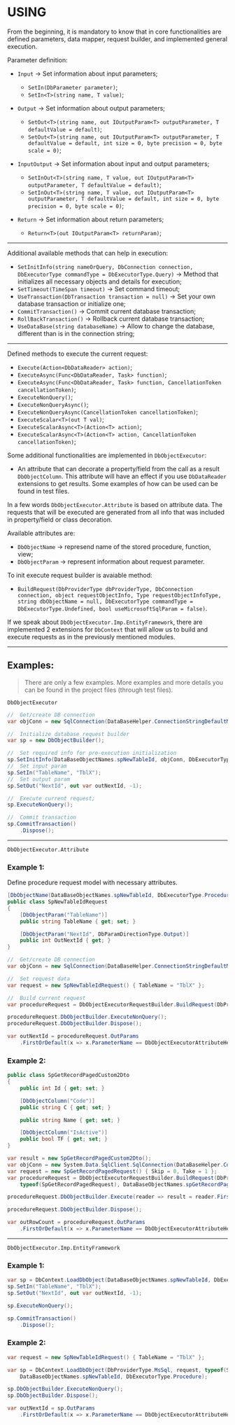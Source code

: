 # USING

From the beginning, it is mandatory to know that in core functionalities are defined parameters, data mapper, request builder, and implemented general execution.

Parameter definition:

* `Input` -> Set information about input parameters;
    
    * `SetIn(DbParameter parameter)`;
    * `SetIn<T>(string name, T value)`;
    
* `Output` -> Set information about output parameters;

    * `SetOut<T>(string name, out IOutputParam<T> outputParameter, T defaultValue = default)`;
    * `SetOut<T>(string name, out IOutputParam<T> outputParameter, T defaultValue = default, int size = 0, byte precision = 0, byte scale = 0)`;
    
* `InputOutput` -> Set information about input and output parameters;

    * `SetInOut<T>(string name, T value, out IOutputParam<T> outputParameter, T defaultValue = default)`;
    * `SetInOut<T>(string name, T value, out IOutputParam<T> outputParameter, T defaultValue = default, int size = 0, byte precision = 0, byte scale = 0)`;
    
* `Return` -> Set information about return parameters;
    
    * `Return<T>(out IOutputParam<T> returnParam)`;

---
Additional available methods that can help in execution:
* `SetInitInfo(string nameOrQuery, DbConnection connection, DbExecutorType commandType = DbExecutorType.Query)` -> Method that initializes all necessary objects and details for execution;
* `SetTimeout(TimeSpan timeout)` -> Set command timeout;
* `UseTransaction(DbTransaction transaction = null)` -> Set your own database transaction or initialize one;
* `CommitTransaction()` -> Commit current database transaction;
* `RollBackTransaction()` -> Rollback current database transaction;
* `UseDataBase(string databaseName)` -> Allow to change the database, different than is in the connection string;

---
Defined methods to execute the current request:
* `Execute(Action<DbDataReader> action)`;
* `ExecuteAsync(Func<DbDataReader, Task> function)`;
* `ExecuteAsync(Func<DbDataReader, Task> function, CancellationToken cancellationToken)`;
* `ExecuteNonQuery()`;
* `ExecuteNonQueryAsync()`;
* `ExecuteNonQueryAsync(CancellationToken cancellationToken)`;
* `ExecuteScalar<T>(out T val)`;
* `ExecuteScalarAsync<T>(Action<T> action)`;
* `ExecuteScalarAsync<T>(Action<T> action, CancellationToken cancellationToken)`;

Some additional functionalities are implemented in `DbObjectExecutor`: 
* An attribute that can decorate a property/field from the call as a result `DbObjectColumn`. This attribute will have an effect if you use `DbDataReader` extensions to get results. Some examples of how can be used can be found in test files.

In a few words `DbObjectExecutor.Attribute` is based on attribute data. The requests that will be executed are generated from all info that was included in property/field or class decoration.

Available attributes are: 
* `DbObjectName` -> represend name of the stored procedure, function, view;
* `DbObjectParam` -> represent information about request parameter.

To init execute request builder is avaiable method:
* `BuildRequest(DbProviderType dbProviderType, DbConnection connection, object requestObjectInfo, Type requestObjectInfoType, string dbObjectName = null, DbExecutorType commandType = DbExecutorType.Undefined, bool useMicrosoftSqlParam = false)`.

If we speak about `DbObjectExecutor.Imp.EntityFramework`, there are implemented 2 extensions for `DbContext` that will allow us to build and execute requests as in the previously mentioned modules.

---
Examples:
---

> There are only a few examples. More examples and more details you can be found in the project files (through test files).


`DbObjectExecutor`

```csharp
//  Get/create DB connection
var objConn = new SqlConnection(DataBaseHelper.ConnectionStringDefaultMsSql);

//  Initialize database request builder
var sp = new DbObjectBuilder();

//  Set required info for pre-execution initialization
sp.SetInitInfo(DataBaseObjectNames.spNewTableId, objConn, DbExecutorType.Procedure).UseTransaction();
//  Set input param
sp.SetIn("TableName", "TblX");
//  Set output param
sp.SetOut("NextId", out var outNextId, -1);

//  Execute current request;
sp.ExecuteNonQuery();

//  Commit transaction
sp.CommitTransaction()
    .Dispose();
```
---
`DbObjectExecutor.Attribute`

### Example 1:

Define procedure request model with necessary attributes.
```csharp
[DbObjectName(DataBaseObjectNames.spNewTableId, DbExecutorType.Procedure)]
public class SpNewTableIdRequest
{
    [DbObjectParam("TableName")]
    public string TableName { get; set; }

    [DbObjectParam("NextId", DbParamDirectionType.Output)]
    public int OutNextId { get; }
}
```


```csharp
//  Get/create DB connection
var objConn = new SqlConnection(DataBaseHelper.ConnectionStringDefaultMsSql);

//  Set request data
var request = new SpNewTableIdRequest() { TableName = "TblX" };

//  Build current request
var procedureRequest = DbObjectExecutorRequestBuilder.BuildRequest(DbProviderType.MsSql, objConn, request, typeof(SpNewTableIdRequest));

procedureRequest.DbObjectBuilder.ExecuteNonQuery();
procedureRequest.DbObjectBuilder.Dispose();

var outNextId = procedureRequest.OutParams
    .FirstOrDefault(x => x.ParameterName == DbObjectExecutorAttributeHelper.GetDbObjectParam(() => request.OutNextId));
```

### Example 2:

```csharp
public class SpGetRecordPagedCustom2Dto
{
    public int Id { get; set; }

    [DbObjectColumn("Code")]
    public string C { get; set; }

    public string Name { get; set; }

    [DbObjectColumn("IsActive")]
    public bool TF { get; set; }
}
```

```csharp
var result = new SpGetRecordPagedCustom2Dto();
var objConn = new System.Data.SqlClient.SqlConnection(DataBaseHelper.ConnectionStringDefaultMsSql);
var request = new SpGetRecordPagedRequest() { Skip = 0, Take = 1 };
var procedureRequest = DbObjectExecutorRequestBuilder.BuildRequest(DbProviderType.MsSql, objConn, request,
    typeof(SpGetRecordPagedRequest), DataBaseObjectNames.spGetRecordPaged, DbExecutorType.Procedure);

procedureRequest.DbObjectBuilder.Execute(reader => result = reader.FirstOrDefault<SpGetRecordPagedCustom2Dto>());

procedureRequest.DbObjectBuilder.Dispose();

var outRowCount = procedureRequest.OutParams
    .FirstOrDefault(x => x.ParameterName == DbObjectExecutorAttributeHelper.GetDbObjectParam(() => request.OutRowsCount));
```


---
`DbObjectExecutor.Imp.EntityFramework`

### Example 1:

```csharp
var sp = DbContext.LoadDbObject(DataBaseObjectNames.spNewTableId, DbExecutorType.Procedure);
sp.SetIn("TableName", "TblX");
sp.SetOut("NextId", out var outNextId, -1);

sp.ExecuteNonQuery();

sp.CommitTransaction()
    .Dispose();
```

### Example 2:
```csharp
var request = new SpNewTableIdRequest() { TableName = "TblX" };

var sp = DbContext.LoadDbObject(DbProviderType.MsSql, request, typeof(SpNewTableIdRequest), 
    DataBaseObjectNames.spNewTableId, DbExecutorType.Procedure);

sp.DbObjectBuilder.ExecuteNonQuery();
sp.DbObjectBuilder.Dispose();

var outNextId = sp.OutParams
    .FirstOrDefault(x => x.ParameterName == DbObjectExecutorAttributeHelper.GetDbObjectParam(() => request.OutNextId));
```

